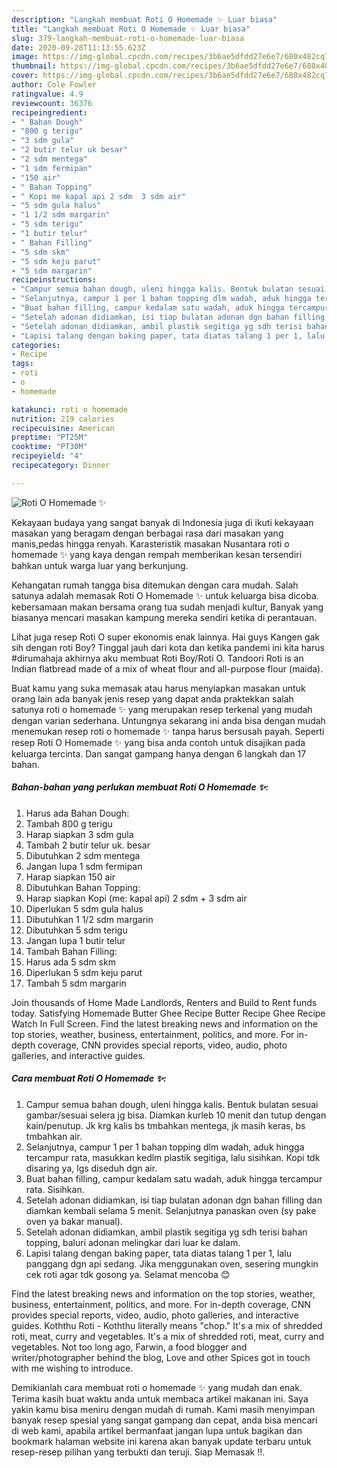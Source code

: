 ```yaml
---
description: "Langkah membuat Roti O Homemade ✨ Luar biasa"
title: "Langkah membuat Roti O Homemade ✨ Luar biasa"
slug: 379-langkah-membuat-roti-o-homemade-luar-biasa
date: 2020-09-28T11:13:55.623Z
image: https://img-global.cpcdn.com/recipes/3b6ae5dfdd27e6e7/680x482cq70/roti-o-homemade-✨-foto-resep-utama.jpg
thumbnail: https://img-global.cpcdn.com/recipes/3b6ae5dfdd27e6e7/680x482cq70/roti-o-homemade-✨-foto-resep-utama.jpg
cover: https://img-global.cpcdn.com/recipes/3b6ae5dfdd27e6e7/680x482cq70/roti-o-homemade-✨-foto-resep-utama.jpg
author: Cole Fowler
ratingvalue: 4.9
reviewcount: 36376
recipeingredient:
- " Bahan Dough"
- "800 g terigu"
- "3 sdm gula"
- "2 butir telur uk besar"
- "2 sdm mentega"
- "1 sdm fermipan"
- "150 air"
- " Bahan Topping"
- " Kopi me kapal api 2 sdm  3 sdm air"
- "5 sdm gula halus"
- "1 1/2 sdm margarin"
- "5 sdm terigu"
- "1 butir telur"
- " Bahan Filling"
- "5 sdm skm"
- "5 sdm keju parut"
- "5 sdm margarin"
recipeinstructions:
- "Campur semua bahan dough, uleni hingga kalis. Bentuk bulatan sesuai gambar/sesuai selera jg bisa. Diamkan kurleb 10 menit dan tutup dengan kain/penutup. Jk krg kalis bs tmbahkan mentega, jk masih keras, bs tmbahkan air."
- "Selanjutnya, campur 1 per 1 bahan topping dlm wadah, aduk hingga tercampur rata, masukkan kedlm plastik segitiga, lalu sisihkan. Kopi tdk disaring ya, lgs diseduh dgn air."
- "Buat bahan filling, campur kedalam satu wadah, aduk hingga tercampur rata. Sisihkan."
- "Setelah adonan didiamkan, isi tiap bulatan adonan dgn bahan filling dan diamkan kembali selama 5 menit. Selanjutnya panaskan oven (sy pake oven ya bakar manual)."
- "Setelah adonan didiamkan, ambil plastik segitiga yg sdh terisi bahan topping, baluri adonan melingkar dari luar ke dalam."
- "Lapisi talang dengan baking paper, tata diatas talang 1 per 1, lalu panggang dgn api sedang. Jika menggunakan oven, sesering mungkin cek roti agar tdk gosong ya. Selamat mencoba 😊"
categories:
- Recipe
tags:
- roti
- o
- homemade

katakunci: roti o homemade 
nutrition: 219 calories
recipecuisine: American
preptime: "PT25M"
cooktime: "PT30M"
recipeyield: "4"
recipecategory: Dinner

---
```



![Roti O Homemade ✨](https://img-global.cpcdn.com/recipes/3b6ae5dfdd27e6e7/680x482cq70/roti-o-homemade-✨-foto-resep-utama.jpg)

Kekayaan budaya yang sangat banyak di Indonesia juga di ikuti kekayaan masakan yang beragam dengan berbagai rasa dari masakan yang manis,pedas hingga renyah. Karasteristik masakan Nusantara roti o homemade ✨ yang kaya dengan rempah memberikan kesan tersendiri bahkan untuk warga luar yang berkunjung.


Kehangatan rumah tangga bisa ditemukan dengan cara mudah. Salah satunya adalah memasak Roti O Homemade ✨ untuk keluarga bisa dicoba. kebersamaan makan bersama orang tua sudah menjadi kultur, Banyak yang biasanya mencari masakan kampung mereka sendiri ketika di perantauan.

Lihat juga resep Roti O super ekonomis enak lainnya. Hai guys Kangen gak sih dengan roti Boy? Tinggal jauh dari kota dan ketika pandemi ini kita harus #dirumahaja akhirnya aku membuat Roti Boy/Roti O. Tandoori Roti is an Indian flatbread made of a mix of wheat flour and all-purpose flour (maida).

Buat kamu yang suka memasak atau harus menyiapkan masakan untuk orang lain ada banyak jenis resep yang dapat anda praktekkan salah satunya roti o homemade ✨ yang merupakan resep terkenal yang mudah dengan varian sederhana. Untungnya sekarang ini anda bisa dengan mudah menemukan resep roti o homemade ✨ tanpa harus bersusah payah.
Seperti resep Roti O Homemade ✨ yang bisa anda contoh untuk disajikan pada keluarga tercinta. Dan sangat gampang hanya dengan 6 langkah dan 17 bahan.


<!--inarticleads1-->

##### Bahan-bahan yang perlukan membuat Roti O Homemade ✨:

1. Harus ada  Bahan Dough:
1. Tambah 800 g terigu
1. Harap siapkan 3 sdm gula
1. Tambah 2 butir telur uk. besar
1. Dibutuhkan 2 sdm mentega
1. Jangan lupa 1 sdm fermipan
1. Harap siapkan 150 air
1. Dibutuhkan  Bahan Topping:
1. Harap siapkan  Kopi (me: kapal api) 2 sdm + 3 sdm air
1. Diperlukan 5 sdm gula halus
1. Dibutuhkan 1 1/2 sdm margarin
1. Dibutuhkan 5 sdm terigu
1. Jangan lupa 1 butir telur
1. Tambah  Bahan Filling:
1. Harus ada 5 sdm skm
1. Diperlukan 5 sdm keju parut
1. Tambah 5 sdm margarin


Join thousands of Home Made Landlords, Renters and Build to Rent funds today. Satisfying Homemade Butter Ghee Recipe Butter Recipe Ghee Recipe Watch In Full Screen. Find the latest breaking news and information on the top stories, weather, business, entertainment, politics, and more. For in-depth coverage, CNN provides special reports, video, audio, photo galleries, and interactive guides. 

<!--inarticleads2-->

##### Cara membuat  Roti O Homemade ✨:

1. Campur semua bahan dough, uleni hingga kalis. Bentuk bulatan sesuai gambar/sesuai selera jg bisa. Diamkan kurleb 10 menit dan tutup dengan kain/penutup. Jk krg kalis bs tmbahkan mentega, jk masih keras, bs tmbahkan air.
1. Selanjutnya, campur 1 per 1 bahan topping dlm wadah, aduk hingga tercampur rata, masukkan kedlm plastik segitiga, lalu sisihkan. Kopi tdk disaring ya, lgs diseduh dgn air.
1. Buat bahan filling, campur kedalam satu wadah, aduk hingga tercampur rata. Sisihkan.
1. Setelah adonan didiamkan, isi tiap bulatan adonan dgn bahan filling dan diamkan kembali selama 5 menit. Selanjutnya panaskan oven (sy pake oven ya bakar manual).
1. Setelah adonan didiamkan, ambil plastik segitiga yg sdh terisi bahan topping, baluri adonan melingkar dari luar ke dalam.
1. Lapisi talang dengan baking paper, tata diatas talang 1 per 1, lalu panggang dgn api sedang. Jika menggunakan oven, sesering mungkin cek roti agar tdk gosong ya. Selamat mencoba 😊


Find the latest breaking news and information on the top stories, weather, business, entertainment, politics, and more. For in-depth coverage, CNN provides special reports, video, audio, photo galleries, and interactive guides. Koththu Roti - Koththu literally means &#34;chop.&#34; It&#39;s a mix of shredded roti, meat, curry and vegetables. It&#39;s a mix of shredded roti, meat, curry and vegetables. Not too long ago, Farwin, a food blogger and writer/photographer behind the blog, Love and other Spices got in touch with me wishing to introduce. 

Demikianlah cara membuat roti o homemade ✨ yang mudah dan enak. Terima kasih buat waktu anda untuk membaca artikel makanan ini. Saya yakin kamu bisa meniru dengan mudah di rumah. Kami masih menyimpan banyak resep spesial yang sangat gampang dan cepat, anda bisa mencari di web kami, apabila artikel bermanfaat jangan lupa untuk bagikan dan bookmark halaman website ini karena akan banyak update terbaru untuk resep-resep pilihan yang terbukti dan teruji. Siap Memasak !!. 
